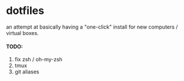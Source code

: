 # dotfiles

an attempt at basically having a "one-click" install for new computers / virtual boxes.

#### TODO:
1. fix zsh / oh-my-zsh
2. tmux
3. git aliases
